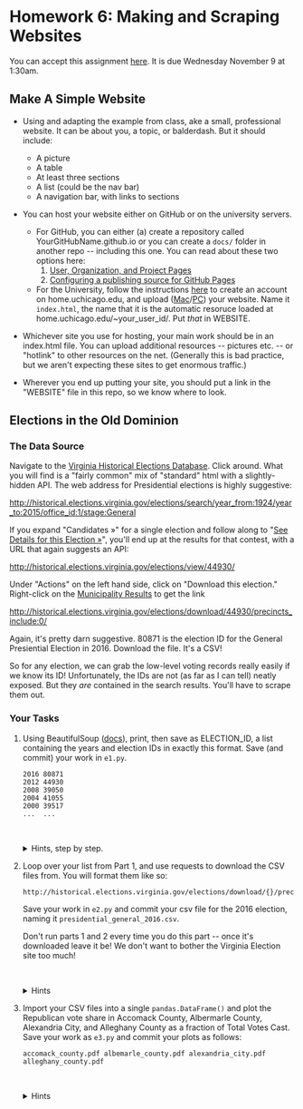 # Homework 6: Making and Scraping Websites

You can accept this assignment [here](https://classroom.github.com/assignment-invitations/66526f93dac8e6a95ed82fff64faad2b).  It is due Wednesday November 9 at 1:30am.

## Make A Simple Website

* Using and adapting the example from class, ake a small, professional website.  It can be about you, a topic, or balderdash.  But it should include:
  * A picture
  * A table
  * At least three sections
  * A list (could be the nav bar)
  * A navigation bar, with links to sections
* You can host your website either on GitHub or on the university servers.
  * For GitHub, you can either (a) create a repository called YourGitHubName.github.io or you can create a `docs/` folder in another repo -- including this one.  You can read about these two options here:
     1. [User, Organization, and Project Pages](https://help.github.com/articles/user-organization-and-project-pages/)
     2. [Configuring a publishing source for GitHub Pages](https://help.github.com/articles/configuring-a-publishing-source-for-github-pages/) 
  * For the University, follow the instructions [here](https://answers.uchicago.edu/page.php?id=15886) to create an account on home.uchicago.edu, and upload ([Mac](https://answers.uchicago.edu/page.php?id=15895)/[PC](https://answers.uchicago.edu/page.php?id=15893)) your website.  Name it `index.html`, the name that it is the automatic resoruce loaded at home.uchicago.edu/~your_user_id/.  Put _that_ in WEBSITE.
  
* Whichever site you use for hosting, your main work should be in an index.html file.  You can upload additional resources -- pictures etc.  -- or "hotlink" to other resources on the net.  (Generally this is bad practice, but we aren't expecting these sites to get enormous traffic.)
* Wherever you end up putting your site, you should put a link in the "WEBSITE" file in this repo, so we know where to look.

## Elections in the Old Dominion

### The Data Source

Navigate to the [Virginia Historical Elections Database](http://historical.elections.virginia.gov/).  Click around.  What you will find is a "fairly common" mix of "standard" html with a slightly-hidden API.  The web address for Presidential elections is highly suggestive:

http://historical.elections.virginia.gov/elections/search/year_from:1924/year_to:2015/office_id:1/stage:General

If you expand "Candidates »" for a single election and follow along to "[See Details for this Election »](http://historical.elections.virginia.gov/elections/view/44930/)", you'll end up at the results for that contest, with a URL that again suggests an API:

http://historical.elections.virginia.gov/elections/view/44930/

Under "Actions" on the left hand side, click on "Download this election."  Right-click on the [Municipality Results](http://historical.elections.virginia.gov/elections/download/44930/precincts_include:0/) to get the link

http://historical.elections.virginia.gov/elections/download/44930/precincts_include:0/

Again, it's pretty darn suggestive.  80871 is the election ID for the General Presiential Election in 2016.  Download the file.  It's a CSV!  

So for any election, we can grab the low-level voting records really easily if we know its ID!  Unfortunately, the IDs are not (as far as I can tell) neatly exposed.  But they _are_ contained in the search results.  You'll have to scrape them out.

### Your Tasks

1. Using BeautifulSoup ([docs](https://www.crummy.com/software/BeautifulSoup/bs4/doc/)), print, then save as ELECTION_ID, a list containing the years and election IDs in exactly this format.  Save (and commit) your work in `e1.py`.
   ```
   2016 80871
   2012 44930
   2008 39050
   2004 41055
   2000 39517
   ...  ...
   ```
   &nbsp;<details><summary>Hints, step by step.</summary>
   If you are reading this, make sure you understand the big picture, before you try to implement the steps.
   Otherwise the steps will be meaningless and confusing.
     * Search within the the source for the first election id, 80871.  It appears twice, once in a row ID and once in a link.  I think the row will be easier to use.
     * Set up your `soup` as we did in class: make the `requests.get()`, save it, and parse it.
     * Grab all of the instances where the class is `election_item`, like `soup.find_all(tag_type, class_name)`, i.e., `soup.find_all("tr", "election_item")`.
     * Extract the IDs; split them on dashes to extract the numbers.
     * Now, _within that same row_ `row.find()` the cell containing the year, using the same syntax as above.  Recall that `find()` yields the first instance, instead of the list.  What are the tag and the class, now?  
     * Grab the year using `.string` (or `.contents[0]`).
   </details>
2. Loop over your list from Part 1, and use requests to download the CSV files from.
   You will format them like so:
   ```
   http://historical.elections.virginia.gov/elections/download/{}/precincts_include:0/
   ```

   Save your work in `e2.py` and commit your csv file for the 2016 election, naming it `presidential_general_2016.csv`.

   Don't run parts 1 and 2 every time you do this part -- once it's downloaded leave it be!
   We don't want to bother the Virginia Election site too much!

   &nbsp;<details><summary>Hints</summary>
   * Loop over a file using: `for line in open("ELECTION_ID"):`.
   * You can print the contents of the response using `resp.text`.
     Instead, write them to files (see slide 8 of [lecture 3B](https://github.com/harris-ippp/lectures/raw/master/03/files.pdf)) with a meaningful name structure:
     
     ```
     file_name = year +".csv"
     with open(file_name, "w") as out:
       out.write(resp.text)
     ```
   </details>
3. Import your CSV files into a single `pandas.DataFrame()` and plot the Republican vote share in Accomack County, Albermarle County, Alexandria City, and Alleghany County as a fraction of Total Votes Cast.  Save your work as `e3.py` and commit your plots as follows:
   ```
   accomack_county.pdf albemarle_county.pdf alexandria_city.pdf alleghany_county.pdf
   ```

   &nbsp;<details><summary>Hints</summary>
   * The challenge is in the `read_csv()`: there are empty columns, and the 'relevant' column names (party names) are in the second row.  So you need to import that single row as a dictionary, to change the column names.  You can do the setup, like so
     ```
     header = pd.read_csv("president_general_2004.csv", nrows = 1).dropna(axis = 1)
     d = header.iloc[0].to_dict()

     df = pd.read_csv("president_general_2004.csv", index_col = 0,
                    thousands = ",", skiprows = [1])

     df.rename(inplace = True, columns = d) # rename to democrat/republican
     df.dropna(inplace = True, axis = 1)    # drop empty columns
     df["Year"] = 2004
     ```
   * Write a for loop, placing up all of your dataframes (elections) in a list.  Then `concat` them together.  You'll probably want just these columns:
     ```
     ["Democratic", "Republican", "Total Votes Cast", "Year"]
     ```
   * Then you just need to define a new column, Republican Share.
   * You can either "select off" the column and plot the year, or you can [pivot](https://pandas.pydata.org/pandas-docs/stable/generated/pandas.DataFrame.pivot.html) all of the city/county names up as columns, keeping the 
     * If you do this, you may want to deal with the counties that were occasionally split between congressional districts, "(CD X)".  You could do this by fixing the labels with a regular expression.  Then group by County/City, take the sum, and reset the index.
   </details>


